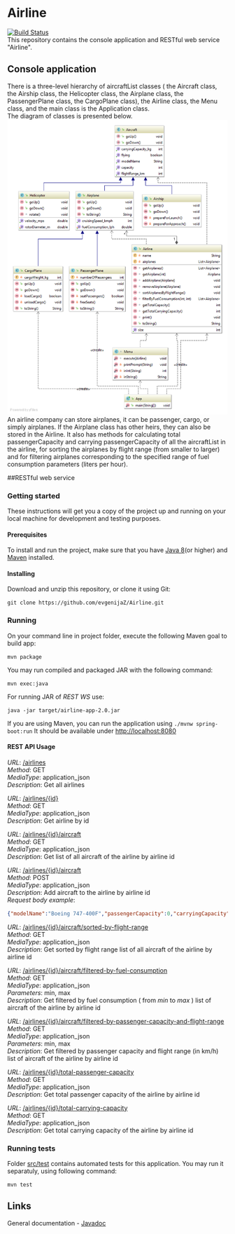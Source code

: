 # Airline  
[![Build Status](https://travis-ci.org/evgenijaZ/Airline.svg?branch=master)](https://travis-ci.org/evgenijaZ/Airline)  
This repository contains the console application and RESTful web service "Airline". 

## Console application  
There is a three-level hierarchy of aircraftList classes ( the Aircraft class, 
the Airship class, the Helicopter class, the Airplane class, 
the PassengerPlane class, the CargoPlane class), 
the Airline class, the Menu class, and the main class is the Application class.  
The diagram of classes is presented below.  
![Diagram of classes](https://github.com/evgenijaZ/Airline/raw/master/docs/classDiagram.png)  
An airline company can store airplanes, it can be passenger, cargo, or simply airplanes. 
If the Airplane class has other heirs, they can also be stored in the Airline. 
It also has methods for calculating total passengerCapacity and carrying passengerCapacity of all the aircraftList in the airline,
for sorting the airplanes by flight range (from smaller to larger) 
and for filtering airplanes corresponding to the specified range of fuel consumption parameters (liters per hour).  

##RESTful web service

### Getting started  
These instructions will get you a copy of the project up and running on your local machine for development and testing purposes.  
#### Prerequisites  
To install and run the project, make sure that you have [Java 8](https://www.java.com/en/download/help/download_options.xml)(or higher) and [Maven](https://maven.apache.org/install.html) installed.  
#### Installing
Download and unzip this repository, or clone it using Git:  
```
git clone https://github.com/evgenijaZ/Airline.git  
```  

### Running  
On your command line in project folder, execute the following Maven goal to build app:  
```
mvn package
```  
You may run compiled and packaged JAR with the following command:
```
mvn exec:java
```  
For running JAR of *REST WS* use:  
```
java -jar target/airline-app-2.0.jar
```

If you are using Maven, you can run the application using ```./mvnw spring-boot:run```
It should be available under [http://localhost:8080](http://localhost:8080)  

#### REST API Usage  
*URL*: [/airlines](http://localhost:8080/airlines)  
*Method*: GET  
*MediaType*:  application_json  
*Description*: Get all airlines  

*URL*: [/airlines/{id}](http://localhost:8080/airlines/1)  
*Method*: GET  
*MediaType*:  application_json  
*Description*: Get airline by id 

*URL*: [/airlines/{id}/aircraft](http://localhost:8080/airlines/1/aircraft)  
*Method*: GET  
*MediaType*:  application_json  
*Description*: Get list of all aircraft of the airline by airline id  

*URL*: [/airlines/{id}/aircraft](http://localhost:8080/airlines/1/aircraft)  
*Method*: POST  
*MediaType*:  application_json  
*Description*: Add aircraft to the airline by airline id  
*Request body example*:  
```json
{"modelName":"Boeing 747-400F","passengerCapacity":0,"carryingCapacity":396890,"flightRange":8230,"fuelConsumption":1350.0,"cruisingSpeed":980,"cargoWeight":300000,"flying":false}
```

*URL*: [/airlines/{id}/aircraft/sorted-by-flight-range](http://localhost:8080/airlines/1/aircraft/sorted-by-flight-range)  
*Method*: GET  
*MediaType*:  application_json  
*Description*: Get sorted by flight range list of all aircraft of the airline by airline id  

*URL*: [/airlines/{id}/aircraft/filtered-by-fuel-consumption](http://localhost:8080/airlines/1/aircraft/filtered-by-fuel-consumption?min=0&max=10000)  
*Method*: GET  
*MediaType*:  application_json  
*Parameters*: min, max  
*Description*: Get filtered by fuel consumption ( from *min* to *max* ) list of aircraft of the airline by airline id  

*URL*: [/airlines/{id}/aircraft/filtered-by-passenger-capacity-and-flight-range](http://localhost:8080/airlines/1/aircraft/filtered-by-passenger-capacity-and-flight-range?capacity=100&range=5000)  
*Method*: GET  
*MediaType*:  application_json  
*Parameters*: min, max  
*Description*: Get filtered by passenger capacity and flight range (in km/h) list of aircraft of the airline by airline id  

*URL*: [/airlines/{id}/total-passenger-capacity](http://localhost:8080/airlines/1/total-passenger-capacity)   
*Method*: GET  
*MediaType*:  application_json  
*Description*: Get total passenger capacity of the airline by airline id  

*URL*: [/airlines/{id}/total-carrying-capacity](http://localhost:8080/airlines/1/total-carrying-capacity)   
*Method*: GET  
*MediaType*:  application_json  
*Description*: Get total carrying capacity of the airline by airline id  


### Running tests
Folder [src/test](src/test) contains automated tests for this application.
You may run it separatuly, using following command:  
```
mvn test
```

## Links  
General documentation - [Javadoc](https://evgenijaz.github.io/Airline/)